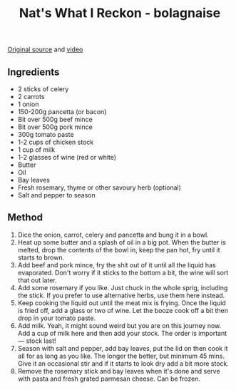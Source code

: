﻿---
title: Nat's What I Reckon - bolagnaise
---
[Original source](https://www.abc.net.au/news/2020-07-10/nats-what-i-reckon-is-here-to-help-you-make-bolognaise/12402390) and [video](https://youtu.be/Sw_Ze9zIafM)

## Ingredients

- 2 sticks of celery
- 2 carrots
- 1 onion
- 150-200g pancetta (or bacon)
- Bit over 500g beef mince
- Bit over 500g pork mince
- 300g tomato paste
- 1-2 cups of chicken stock
- 1 cup of milk
- 1-2 glasses of wine (red or white)
- Butter
- Oil
- Bay leaves
- Fresh rosemary, thyme or other savoury herb (optional)
- Salt and pepper to season

## Method

1. Dice the onion, carrot, celery and pancetta and bung it in a bowl. 
2. Heat up some butter and a splash of oil in a big pot. When the butter is melted, drop the contents of the bowl in, keep the pan hot, fry until it starts to brown. 
3. Add beef and pork mince, fry the shit out of it until all the liquid has evaporated. Don't worry if it sticks to the bottom a bit, the wine will sort that out later. 
4. Add some rosemary if you like. Just chuck in the whole sprig, including the stick. If you prefer to use alternative herbs, use them here instead. 
5. Keep cooking the liquid out until the meat mix is frying. Once the liquid is fried off, add a glass or two of wine. Let the booze cook off a bit then drop in your tomato paste. 
6. Add milk. Yeah, it might sound weird but you are on this journey now. Add a cup of milk here and then add your stock. The order is important — stock last!
7. Season with salt and pepper, add bay leaves, put the lid on then cook it all for as long as you like. The longer the better, but minimum 45 mins. Give it an occasional stir and if it starts to look dry add a bit more stock. 
8. Remove the rosemary stick and bay leaves when it's done and serve with pasta and fresh grated parmesan cheese. Can be frozen.